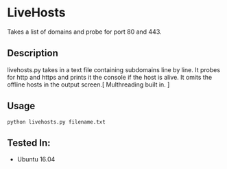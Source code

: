 # LiveHosts
Takes a list of domains and probe for port 80 and 443.

## Description

livehosts.py takes in a text file containing subdomains line by line. It probes for http and https and prints it the console if the host is alive. It omits the offline hosts in the output screen.[ Multhreading built in. ]


## Usage
```
python livehosts.py filename.txt
```

## Tested In:
  - Ubuntu 16.04
